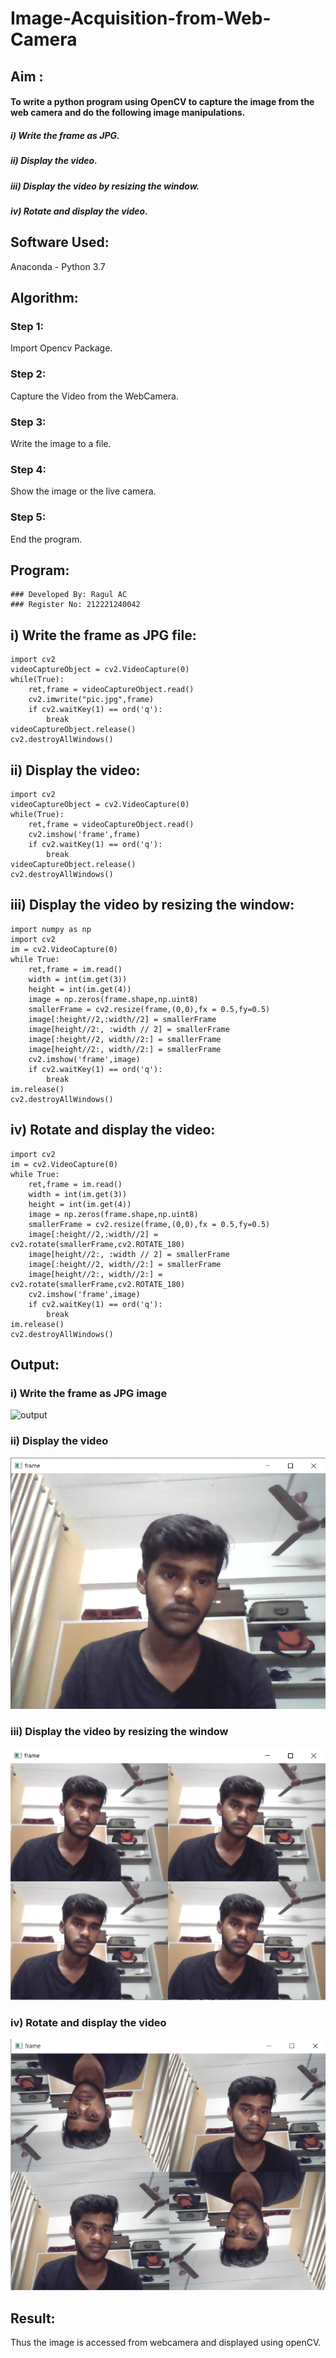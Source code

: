 # Image-Acquisition-from-Web-Camera
## Aim :
#### To write a python program using OpenCV to capture the image from the web camera and do the following image manipulations.
##### i) Write the frame as JPG. 
##### ii) Display the video.
##### iii) Display the video by resizing the window.
##### iv) Rotate and display the video.

## Software Used:
Anaconda - Python 3.7
## Algorithm:
### Step 1:
Import Opencv Package.
### Step 2:
Capture the Video from the WebCamera.
### Step 3:
Write the image to a file.
### Step 4:
Show the image or the live camera.
### Step 5:
End the program.
## Program:
~~~
### Developed By: Ragul AC
### Register No: 212221240042
~~~
## i) Write the frame as JPG file:
~~~
import cv2
videoCaptureObject = cv2.VideoCapture(0)
while(True):
    ret,frame = videoCaptureObject.read()
    cv2.imwrite("pic.jpg",frame)
    if cv2.waitKey(1) == ord('q'):
        break
videoCaptureObject.release()
cv2.destroyAllWindows()
~~~
## ii) Display the video:
~~~
import cv2
videoCaptureObject = cv2.VideoCapture(0)
while(True):
    ret,frame = videoCaptureObject.read()
    cv2.imshow('frame',frame)
    if cv2.waitKey(1) == ord('q'):
        break
videoCaptureObject.release()
cv2.destroyAllWindows()
~~~
## iii) Display the video by resizing the window:
~~~
import numpy as np
import cv2
im = cv2.VideoCapture(0)
while True:
    ret,frame = im.read()
    width = int(im.get(3))
    height = int(im.get(4))
    image = np.zeros(frame.shape,np.uint8)
    smallerFrame = cv2.resize(frame,(0,0),fx = 0.5,fy=0.5)
    image[:height//2,:width//2] = smallerFrame
    image[height//2:, :width // 2] = smallerFrame
    image[:height//2, width//2:] = smallerFrame
    image[height//2:, width//2:] = smallerFrame
    cv2.imshow('frame',image)
    if cv2.waitKey(1) == ord('q'):
        break
im.release()
cv2.destroyAllWindows()
~~~
## iv) Rotate and display the video:
~~~import numpy as np
import cv2
im = cv2.VideoCapture(0)
while True:
    ret,frame = im.read()
    width = int(im.get(3))
    height = int(im.get(4))
    image = np.zeros(frame.shape,np.uint8)
    smallerFrame = cv2.resize(frame,(0,0),fx = 0.5,fy=0.5)
    image[:height//2,:width//2] = cv2.rotate(smallerFrame,cv2.ROTATE_180)
    image[height//2:, :width // 2] = smallerFrame
    image[:height//2, width//2:] = smallerFrame
    image[height//2:, width//2:] = cv2.rotate(smallerFrame,cv2.ROTATE_180)
    cv2.imshow('frame',image)
    if cv2.waitKey(1) == ord('q'):
        break
im.release()
cv2.destroyAllWindows()
~~~

## Output:

### i) Write the frame as JPG image
![output](1.png)
### ii) Display the video
![output](2.png)
### iii) Display the video by resizing the window
![output](3.png)
### iv) Rotate and display the video
![output](4.png)

## Result:
Thus the image is accessed from webcamera and displayed using openCV.
